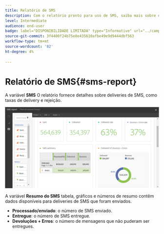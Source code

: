 ```yaml
---
title: Relatório de SMS
description: Com o relatório pronto para uso de SMS, saiba mais sobre o sucesso dos deliveries de SMS.
level: Intermediate
audience: end-user
badge: label="DISPONIBILIDADE LIMITADA" type="Informative" url="../campaign-standard-migration-home.md" tooltip="Restrito a usuários migrados do Campaign Standard"
source-git-commit: 3f4400f24b75e8e435610afbe49e9d9444dbf563
workflow-type: tm+mt
source-wordcount: '82'
ht-degree: 4%

---
```


# Relatório de SMS{#sms-report}

A variável **SMS** O relatório fornece detalhes sobre deliveries de SMS, como taxas de delivery e rejeição.

![](assets/dynamic_report_sms.png)

A variável **Resumo do SMS** tabela, gráficos e números de resumo contêm dados disponíveis para deliveries de SMS que foram enviados.

* **Processado/enviado**: o número de SMS enviado.
* **Entregue**: o número de SMS entregue.
* **Devoluções + Erros**: o número de mensagens que não puderam ser entregues.
